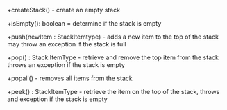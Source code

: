 +createStack() - create an empty stack

+isEmpty(): boolean = determine if the stack is empty

+push(newItem : StackItemtype) - adds a new item to the top of the stack
may throw an exception if the stack is full

+pop() : Stack ItemType - retrieve and remove the top item from the stack
throws an exception if the stack is empty

+popall() - removes all items from the stack

+peek() : StackItemType - retrieve the item on the top of the stack, throws and exception 
if the stack is empty